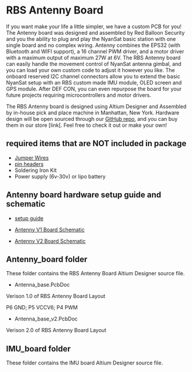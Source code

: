 # RBS Antenny Board 

If you want make your life a little simpler, we have a custom PCB for you! The Antenny board was designed and assembled by Red Balloon Security and you the ability to plug and play the NyanSat basic station with one single board and no complex wiring. Antenny combines the EPS32 (with Bluetooth and WIFI support), a 16 channel PWM driver, and a motor driver with a maximum output of maximum 27W at 6V. The RBS Antenny board can easily handle the movement control of NyanSat antenna gimbal, and you can load your own custom code to adjust it however you like. The onboard reserved I2C channel connectors allow you to extend the basic NyanSat setup with an RBS custom made IMU module, OLED screen and GPS module. After DEF CON, you can even repurpose the board for your future projects requiring microcontrollers and motor drivers.

The RBS Antenny board is designed using Altium Designer and Assembled by in-house pick and place machine in Manhattan, New York. Hardware design will be open sourced through our [GitHub repo](https://github.com/RedBalloonShenanigans/antenny/tree/master/hardware), and you can buy them in our store [link[. Feel free to check it out or make your own!  

## required items that are NOT included in package

- [Jumper Wires](https://www.amazon.com/EDGELEC-Breadboard-Optional-Assorted-Multicolored/dp/B07GD2BWPY/)
- [pin headers](https://www.amazon.com/MCIGICM-Header-2-45mm-Arduino-Connector/dp/B07PKKY8BX/)
- Soldering Iron Kit
- Power supply (6v-30v) or lipo battery

## Antenny board hardware setup guide and schematic

- [setup guide](https://github.com/RedBalloonShenanigans/antenny/tree/master/hardware/Antenny_board_hardware_setup_guide.pdf)

- [Antenny V1 Board Schematic](https://github.com/RedBalloonShenanigans/antenny/tree/master/hardware/Antenny_V1_Schematic.pdf)

- [Antenny V2 Board Schematic](https://github.com/RedBalloonShenanigans/antenny/tree/master/hardware/Antenny_V2_Schematic.pdf)

## Antenny_board folder

These folder contains the RBS Antenny Board Altium Designer source file. 

- Antenna_base.PcbDoc

Verison 1.0 of RBS Antenny Board Layout

P6 GND; P5 VCCV6; P4 PWM

- Antenna_base_v2.PcbDoc

Verison 2.0 of RBS Antenny Board Layout

## IMU_board folder 

These folder contains the IMU board Altium Designer source file. 
